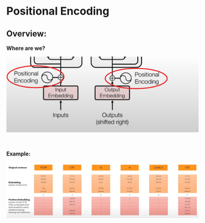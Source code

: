# Positional Encoding
## Overview:
**Where are we?**

![](images/positional_encoding/2025-04-16-19-37-59.png)

<br>

**Example:**

![](images/positional_encoding/2025-04-16-19-56-13.png)